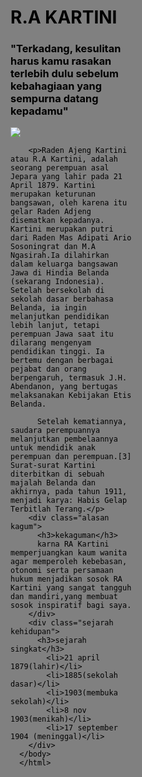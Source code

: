 <!DOCTYPE html>
<html lang="en">
  <head>
    <meta charset="UTF-8">
    <meta name="viewport" content="width=device-width,initial-scage=1.0">
    <title>document</title>
  </head>
  <body>
    <h1 class="judul">R.A KARTINI</h1>
    <h3 class="quotes">"Terkadang, kesulitan harus kamu rasakan terlebih dulu sebelum kebahagiaan yang sempurna datang kepadamu"</h3>
  <html style="background: gray; color:black;">
    <body style="width:200px;height:400px;">
     <img src="https://www.google.com/url?sa=i&url=https%3A%2F%2Fwww.haibunda.com%2Ftrending%2F20200421174314-93-136332%2Fmengenang-ra-kartini-dan-8-fakta-tersembunyi-sang-pejuang-emansipasi-wanita&psig=AOvVaw0ui0G3l9Pz8h4D5kaeaF8H&ust=1714210600884000&source=images&cd=vfe&opi=89978449&ved=0CBIQjRxqFwoTCIiArqLK34UDFQAAAAAdAAAAABAE">
     
        <p>Raden Ajeng Kartini atau R.A Kartini, adalah seorang perempuan asal Jepara yang lahir pada 21 April 1879. Kartini merupakan keturunan bangsawan, oleh karena itu gelar Raden Adjeng disematkan kepadanya. Kartini merupakan putri dari Raden Mas Adipati Ario Sosoningrat dan M.A Ngasirah.Ia dilahirkan dalam keluarga bangsawan Jawa di Hindia Belanda (sekarang Indonesia). Setelah bersekolah di sekolah dasar berbahasa Belanda, ia ingin melanjutkan pendidikan lebih lanjut, tetapi perempuan Jawa saat itu dilarang mengenyam pendidikan tinggi. Ia bertemu dengan berbagai pejabat dan orang berpengaruh, termasuk J.H. Abendanon, yang bertugas melaksanakan Kebijakan Etis Belanda.

          Setelah kematiannya, saudara perempuannya melanjutkan pembelaannya untuk mendidik anak perempuan dan perempuan.[3] Surat-surat Kartini diterbitkan di sebuah majalah Belanda dan akhirnya, pada tahun 1911, menjadi karya: Habis Gelap Terbitlah Terang.</p>
        <div class="alasan kagum">
          <h3>kekaguman</h3>
          karna RA Kartini memperjuangkan kaum wanita agar memperoleh kebebasan, otonomi serta persamaan hukum menjadikan sosok RA Kartini yang sangat tangguh dan mandiri,yang membuat sosok inspiratif bagi saya.
        </div>
        <div class="sejarah kehidupan">
          <h3>sejarah singkat</h3>
            <li>21 april 1879(lahir)</li>
            <li>1885(sekolah dasar)</li>
            <li>1903(membuka sekolah)</li>
            <li>8 nov 1903(menikah)</li>
            <li>17 september 1904 (meninggal)</li>
        </div>
      </body>
      </html>





